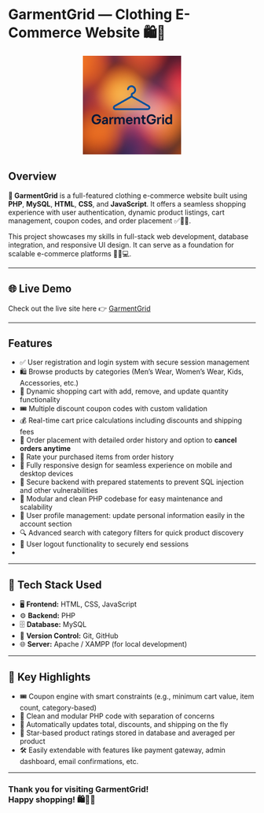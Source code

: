 # GarmentGrid — Clothing E-Commerce Website 🛍️👕

<p align="center">
  <img src="https://github.com/Divyanka-20/GarmentGrid/raw/main/assets/logo.png" alt="GarmentGrid Logo" width="200" height="200" />
</p>

## Overview

**👗 GarmentGrid** is a full-featured clothing e-commerce website built using **PHP**, **MySQL**, **HTML**, **CSS**, and **JavaScript**. It offers a seamless shopping experience with user authentication, dynamic product listings, cart management, coupon codes, and order placement ✅🛒🔐.

This project showcases my skills in full-stack web development, database integration, and responsive UI design. It can serve as a foundation for scalable e-commerce platforms 🚀📱💻.

---

## 🌐 Live Demo

Check out the live site here 👉 [GarmentGrid](http://www.garmentgrid.great-site.net/)

---

## Features

  - ✅ User registration and login system with secure session management  
  - 🛍️ Browse products by categories (Men’s Wear, Women’s Wear, Kids, Accessories, etc.)  
  - 🛒 Dynamic shopping cart with add, remove, and update quantity functionality  
  - 🎟️ Multiple discount coupon codes with custom validation 
  - 💰 Real-time cart price calculations including discounts and shipping fees  
  - 📝 Order placement with detailed order history and option to **cancel orders anytime**
  - 🌟 Rate your purchased items from order history   
  - 📱 Fully responsive design for seamless experience on mobile and desktop devices  
  - 🔐 Secure backend with prepared statements to prevent SQL injection and other vulnerabilities  
  - 🧩 Modular and clean PHP codebase for easy maintenance and scalability  
  - 👤 User profile management: update personal information easily in the account section  
  - 🔍 Advanced search with category filters for quick product discovery  
  - 🚪 User logout functionality to securely end sessions
  - 
---

## 🚀 Tech Stack Used
  
  - 🖥️ **Frontend:** HTML, CSS, JavaScript  
  - ⚙️ **Backend:** PHP  
  - 🗄️ **Database:** MySQL  
  - 📂 **Version Control:** Git, GitHub  
  - 🌐 **Server:** Apache / XAMPP (for local development)  

---

## 🧠 Key Highlights
  - 🎟️ Coupon engine with smart constraints (e.g., minimum cart value, item count, category-based)
  - 🧾 Clean and modular PHP code with separation of concerns
  - 🧮 Automatically updates total, discounts, and shipping on the fly
  - 🌟 Star-based product ratings stored in database and averaged per product
  - 🛠️ Easily extendable with features like payment gateway, admin dashboard, email confirmations, etc.

---

### Thank you for visiting GarmentGrid! <br> Happy shopping! 🛍️👗✨
